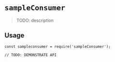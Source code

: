 # `sampleConsumer`

> TODO: description

## Usage

```
const sampleconsumer = require('sampleConsumer');

// TODO: DEMONSTRATE API
```
